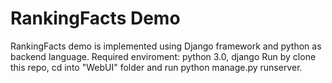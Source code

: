 # RankingFacts Demo
RankingFacts demo is implemented using Django framework and python as backend language. Required enviroment: python 3.0, django 
Run by clone this repo, cd into "WebUI" folder and run python manage.py runserver. 
